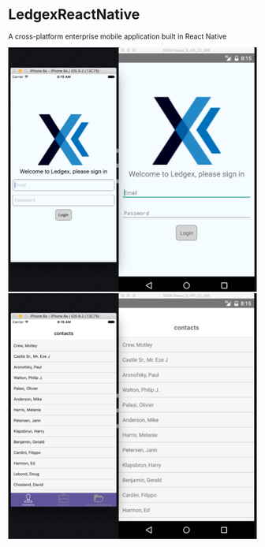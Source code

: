 # LedgexReactNative
A cross-platform enterprise mobile application built in React Native

![Login Screen](/screenshot-1.png?raw=true "Login Screen")
![List Screen](/screenshot-2.png?raw=true "List Screen")
